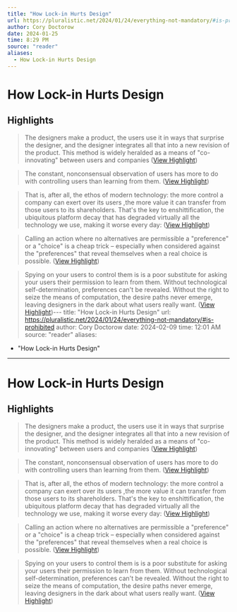 ```yaml
---
title: "How Lock-in Hurts Design"
url: https://pluralistic.net/2024/01/24/everything-not-mandatory/#is-prohibited
author: Cory Doctorow
date: 2024-01-25
time: 8:29 PM
source: "reader"
aliases:
  - How Lock-in Hurts Design
---
```

# How Lock-in Hurts Design

## Highlights
> The designers make a product, the users use it in ways that surprise the designer, and the designer integrates all that into a new revision of the product.
> This method is widely heralded as a means of "co-innovating" between users and companies ([View Highlight](https://read.readwise.io/read/01hn0brsq2w0h5gb1dc6hwmc4k))

> The constant, nonconsensual observation of users has more to do with controlling users than learning from them. ([View Highlight](https://read.readwise.io/read/01hn0bw3fp579rjhtq5dhrk2h4))

> That is, after all, the ethos of modern technology: the more control a company can exert over its users ,the more value it can transfer from those users to its shareholders. That's the key to enshittification, the ubiquitous platform decay that has degraded virtually all the technology we use, making it worse every day: ([View Highlight](https://read.readwise.io/read/01hn0bwfhf17ev10qqgtk8eaaa))

> Calling an action where no alternatives are permissible a "preference" or a "choice" is a cheap trick – especially when considered against the "preferences" that reveal themselves when a real choice is possible. ([View Highlight](https://read.readwise.io/read/01hn0cagwjtbqyqy8rxfwnzq6w))

> Spying on your users to control them is is a poor substitute for asking your users their permission to learn from them. Without technological self-determination, preferences can't be revealed. Without the right to seize the means of computation, the desire paths never emerge, leaving designers in the dark about what users really want. ([View Highlight](https://read.readwise.io/read/01hn0cesyvx4zsdsrvyxw7g61m))---
title: "How Lock-in Hurts Design"
url: https://pluralistic.net/2024/01/24/everything-not-mandatory/#is-prohibited
author: Cory Doctorow
date: 2024-02-09
time: 12:01 AM
source: "reader"
aliases:
  - "How Lock-in Hurts Design"
---
# How Lock-in Hurts Design

## Highlights
> The designers make a product, the users use it in ways that surprise the designer, and the designer integrates all that into a new revision of the product.
> This method is widely heralded as a means of "co-innovating" between users and companies ([View Highlight](https://read.readwise.io/read/01hn0brsq2w0h5gb1dc6hwmc4k))

> The constant, nonconsensual observation of users has more to do with controlling users than learning from them. ([View Highlight](https://read.readwise.io/read/01hn0bw3fp579rjhtq5dhrk2h4))

> That is, after all, the ethos of modern technology: the more control a company can exert over its users ,the more value it can transfer from those users to its shareholders. That's the key to enshittification, the ubiquitous platform decay that has degraded virtually all the technology we use, making it worse every day: ([View Highlight](https://read.readwise.io/read/01hn0bwfhf17ev10qqgtk8eaaa))

> Calling an action where no alternatives are permissible a "preference" or a "choice" is a cheap trick – especially when considered against the "preferences" that reveal themselves when a real choice is possible. ([View Highlight](https://read.readwise.io/read/01hn0cagwjtbqyqy8rxfwnzq6w))

> Spying on your users to control them is is a poor substitute for asking your users their permission to learn from them. Without technological self-determination, preferences can't be revealed. Without the right to seize the means of computation, the desire paths never emerge, leaving designers in the dark about what users really want. ([View Highlight](https://read.readwise.io/read/01hn0cesyvx4zsdsrvyxw7g61m))

